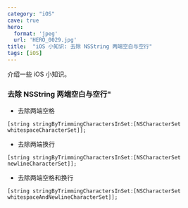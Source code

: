 ```yaml
---
category: "iOS"
cave: true
hero:
  format: 'jpeg'
  url: 'HERO_0029.jpg'
title:  "iOS 小知识: 去除 NSString 两端空白与空行"
tags: [iOS]
---
```

介绍一些 iOS 小知识。

### 去除 NSString 两端空白与空行"

* 去除两端空格

`[string stringByTrimmingCharactersInSet:[NSCharacterSet whitespaceCharacterSet]];`

* 去除两端换行

`[string stringByTrimmingCharactersInSet:[NSCharacterSet newlineCharacterSet]];`

* 去除两端空格和换行

`[string stringByTrimmingCharactersInSet:[NSCharacterSet whitespaceAndNewlineCharacterSet]];`





